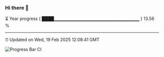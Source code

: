 ### Hi there 👋

⏳ Year progress { ████▁▁▁▁▁▁▁▁▁▁▁▁▁▁▁▁▁▁▁▁▁▁▁▁▁▁ } 13.56 %

---

⏰ Updated on Wed, 19 Feb 2025 12:08:41 GMT

![Progress Bar CI](https://github.com/liununu/liununu/workflows/Progress%20Bar%20CI/badge.svg)
